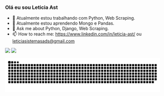 ### Olá eu sou Leticia Ast



- 🔭 Atualmente estou trabalhando com Python, Web Scraping.
- 🌱 Atualmente estou aprendendo Mongo e Pandas. 
- 💬 Ask me about Python, Django, Web Scraping.
- 📫 How to reach me: https://www.linkedin.com/in/leticia-ast/ ou leticiasistemasads@gmail.com

<div>
  <img height= "180em" src = "https://github-readme-stats.vercel.app/api?username=letdevx&icons=true&theme=cobalt"/>
  <img height= "180em" src = "https://github-readme-stats.vercel.app/api/top-langs/?username=letdevx&layout=compact&theme=cobalt"/>
</div> 

![snake gif](https://github.com/letdevx/letdevx/blob/output/github-contribution-grid-snake-dark.svg)
